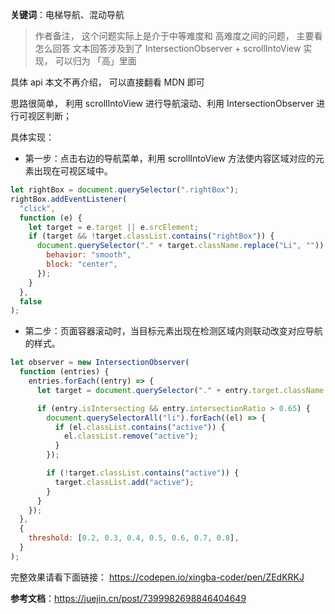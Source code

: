 **关键词**：电梯导航、混动导航

> 作者备注， 这个问题实际上是介于中等难度和 高难度之间的问题， 主要看怎么回答
> 文本回答涉及到了 IntersectionObserver + scrollIntoView 实现， 可以归为 「高」里面

具体 api 本文不再介绍， 可以直接翻看 MDN 即可

思路很简单， 利用 scrollIntoView 进行导航滚动、利用 IntersectionObserver 进行可视区判断；

具体实现：

- 第一步：点击右边的导航菜单，利用 scrollIntoView 方法使内容区域对应的元素出现在可视区域中。

```javascript
let rightBox = document.querySelector(".rightBox");
rightBox.addEventListener(
  "click",
  function (e) {
    let target = e.target || e.srcElement;
    if (target && !target.classList.contains("rightBox")) {
      document.querySelector("." + target.className.replace("Li", "")).scrollIntoView({
        behavior: "smooth",
        block: "center",
      });
    }
  },
  false
);
```

- 第二步：页面容器滚动时，当目标元素出现在检测区域内则联动改变对应导航的样式。

```javascript
let observer = new IntersectionObserver(
  function (entries) {
    entries.forEach((entry) => {
      let target = document.querySelector("." + entry.target.className + "Li");

      if (entry.isIntersecting && entry.intersectionRatio > 0.65) {
        document.querySelectorAll("li").forEach((el) => {
          if (el.classList.contains("active")) {
            el.classList.remove("active");
          }
        });

        if (!target.classList.contains("active")) {
          target.classList.add("active");
        }
      }
    });
  },
  {
    threshold: [0.2, 0.3, 0.4, 0.5, 0.6, 0.7, 0.8],
  }
);
```

完整效果请看下面链接： https://codepen.io/xingba-coder/pen/ZEdKRKJ

**参考文档**：https://juejin.cn/post/7399982698846404649
